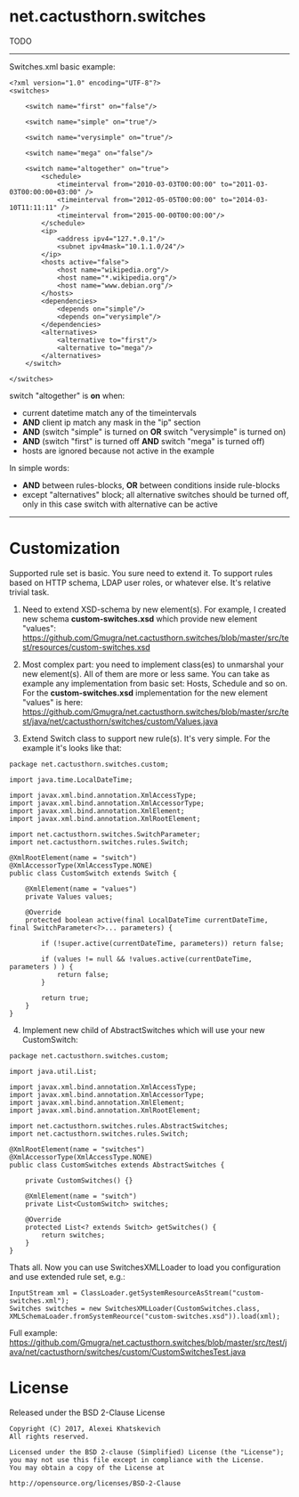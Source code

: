 
# net.cactusthorn.switches

TODO

---

Switches.xml basic example:

```
<?xml version="1.0" encoding="UTF-8"?>
<switches>

	<switch name="first" on="false"/>

	<switch name="simple" on="true"/>

	<switch name="verysimple" on="true"/>

	<switch name="mega" on="false"/>

	<switch name="altogether" on="true">
		<schedule>
			<timeinterval from="2010-03-03T00:00:00" to="2011-03-03T00:00:00+03:00" />
			<timeinterval from="2012-05-05T00:00:00" to="2014-03-10T11:11:11" />
			<timeinterval from="2015-00-00T00:00:00"/>
		</schedule>
		<ip>
			<address ipv4="127.*.0.1"/>
			<subnet ipv4mask="10.1.1.0/24"/>
		</ip>
		<hosts active="false">
			<host name="wikipedia.org"/>
			<host name="*.wikipedia.org"/>
			<host name="www.debian.org"/>
		</hosts>
		<dependencies>
			<depends on="simple"/>
			<depends on="verysimple"/>
		</dependencies>
		<alternatives>
			<alternative to="first"/>
			<alternative to="mega"/>
		</alternatives>
	</switch>

</switches>
```

switch "altogether" is **on** when:
* current datetime match any of the timeintervals
* **AND** client ip match any mask in the "ip" section
* **AND** (switch "simple" is turned on **OR** switch "verysimple" is turned on)
* **AND** (switch "first" is turned off **AND** switch "mega" is turned off)
* hosts are ignored because not active in the example

In simple words:
* **AND** between rules-blocks, **OR** between conditions inside rule-blocks
* except "alternatives" block; all alternative switches should be turned off, only in this case switch with alternative can be active

---

# Customization

Supported rule set is basic. You sure need to extend it. To support rules based on HTTP schema, LDAP user roles, or whatever else.
It's relative trivial task.

1. Need to extend XSD-schema by new element(s).
For example, I created new schema **custom-switches.xsd** which provide new element "values":
https://github.com/Gmugra/net.cactusthorn.switches/blob/master/src/test/resources/custom-switches.xsd

2. Most complex part: you need to implement class(es) to unmarshal your new element(s).
All of them are more or less same. You can take as example any implementation from basic set: Hosts, Schedule and so on.
For the **custom-switches.xsd** implementation for the new element "values" is here:
https://github.com/Gmugra/net.cactusthorn.switches/blob/master/src/test/java/net/cactusthorn/switches/custom/Values.java

3. Extend Switch class to support new rule(s). It's very simple. For the example it's looks like that:
```
package net.cactusthorn.switches.custom;

import java.time.LocalDateTime;

import javax.xml.bind.annotation.XmlAccessType;
import javax.xml.bind.annotation.XmlAccessorType;
import javax.xml.bind.annotation.XmlElement;
import javax.xml.bind.annotation.XmlRootElement;

import net.cactusthorn.switches.SwitchParameter;
import net.cactusthorn.switches.rules.Switch;

@XmlRootElement(name = "switch")
@XmlAccessorType(XmlAccessType.NONE)
public class CustomSwitch extends Switch {

	@XmlElement(name = "values")
	private Values values;

	@Override
	protected boolean active(final LocalDateTime currentDateTime, final SwitchParameter<?>... parameters) {

		if (!super.active(currentDateTime, parameters)) return false;

		if (values != null && !values.active(currentDateTime, parameters ) ) {
			return false;
		}

		return true;
	}
}
```
4. Implement new child of AbstractSwitches which will use your new CustomSwitch:
```
package net.cactusthorn.switches.custom;

import java.util.List;

import javax.xml.bind.annotation.XmlAccessType;
import javax.xml.bind.annotation.XmlAccessorType;
import javax.xml.bind.annotation.XmlElement;
import javax.xml.bind.annotation.XmlRootElement;

import net.cactusthorn.switches.rules.AbstractSwitches;
import net.cactusthorn.switches.rules.Switch;

@XmlRootElement(name = "switches")
@XmlAccessorType(XmlAccessType.NONE)
public class CustomSwitches extends AbstractSwitches {

	private CustomSwitches() {}

	@XmlElement(name = "switch")
	private List<CustomSwitch> switches;

	@Override
	protected List<? extends Switch> getSwitches() {
		return switches;
	}
}
```

Thats all. Now you can use SwitchesXMLLoader to load you configuration and use extended rule set, e.g.:
```
InputStream xml = ClassLoader.getSystemResourceAsStream("custom-switches.xml");
Switches switches = new SwitchesXMLLoader(CustomSwitches.class, XMLSchemaLoader.fromSystemReource("custom-switches.xsd")).load(xml);
```
Full example:
https://github.com/Gmugra/net.cactusthorn.switches/blob/master/src/test/java/net/cactusthorn/switches/custom/CustomSwitchesTest.java

# License

Released under the BSD 2-Clause License
```
Copyright (C) 2017, Alexei Khatskevich
All rights reserved.

Licensed under the BSD 2-clause (Simplified) License (the "License");
you may not use this file except in compliance with the License.
You may obtain a copy of the License at

http://opensource.org/licenses/BSD-2-Clause
```
